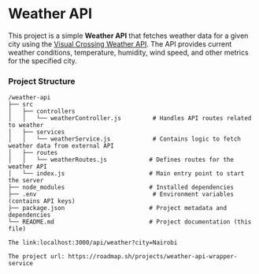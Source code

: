 # Weather API

This project is a simple **Weather API** that fetches weather data for a given city using the [Visual Crossing Weather API](https://www.visualcrossing.com/). The API provides current weather conditions, temperature, humidity, wind speed, and other metrics for the specified city.

### Project Structure

```plaintext
/weather-api
├── src
│   ├── controllers
│   │   └── weatherController.js         # Handles API routes related to weather
│   ├── services
│   │   └── weatherService.js            # Contains logic to fetch weather data from external API
│   ├── routes
│   │   └── weatherRoutes.js            # Defines routes for the weather API
│   └── index.js                        # Main entry point to start the server
├── node_modules                        # Installed dependencies
├── .env                                 # Environment variables (contains API keys)
├── package.json                        # Project metadata and dependencies
└── README.md                           # Project documentation (this file)

The link:localhost:3000/api/weather?city=Nairobi

The project url: https://roadmap.sh/projects/weather-api-wrapper-service